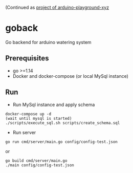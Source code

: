 (Continued as [project of arduino-playground-xyz](https://github.com/arduino-playground-xyz/goback)

# goback  
Go backend for arduino watering system

## Prerequisites  
+ go >=1.14  
+ Docker and docker-compose (or local MySql instance)  

## Run
+ Run MySql instance and apply schema  
```
docker-compose up -d
(wait until mysql is started)
./scripts/execute_sql.sh scripts/create_schema.sql
```  
+ Run server  
```
go run cmd/server/main.go config/config-test.json
```
or  
```
go build cmd/server/main.go 
./main config/config-test.json
```

